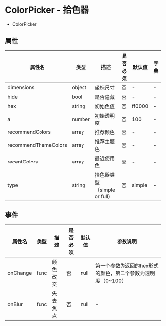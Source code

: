 
# ColorPicker - 拾色器


* ColorPicker

## 属性

属性名 | 类型 | 描述 | 是否必须 | 默认值 | 字典 |  
------- | ------- | ------- | ------- | ------- | ------- |
dimensions | object | 坐标尺寸 | 否 | - | - |
hide | bool | 是否隐藏 | 否 | - | - |
hex | string | 初始色值 | 否 | ff0000 | - |
a | number | 初始透明度 | 否 | 100 | - |
recommendColors | array | 推荐颜色 | 否 | - | - |
recommendThemeColors | array | 推荐主题色 | 否 | - | - |
recentColors | array | 最近使用色 | 否 | - | - |
type | string | 拾色器类型（simple or full) | 否 | simple | - |

## 事件
属性名 | 类型 | 描述 | 是否必须 | 默认值 | 参数说明 |  
------- | ------- | ------- | ------- | ------- | ------- |
onChange | func | 颜色改变 | 否 | null | 第一个参数为返回的hex形式的颜色，第二个参数为透明度（0~100）|
onBlur | func | 失去焦点 | 否 | null | - |